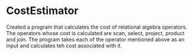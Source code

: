# CostEstimator
Created a program that calculates the cost of relational algebra operators. The operators whose cost is calculated are scan, select, project, product and join.
The program takes each of the operator mentioned above as an input and calculates teh cost associated with it.
